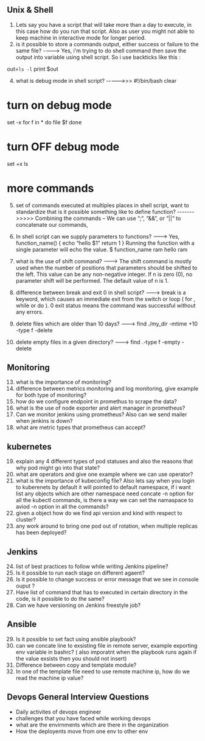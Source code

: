 Unix & Shell 
---
1. Lets say you have a script that will take more than a day to execute, in this case how do you run that script. Also as user you might not able to keep machine in interactive mode for longer period.
3. is it possible to store a commands output, either success or failure to the same file?
----> Yes, i'm trying to do shell command then save the output into variable using shell script. So i use backticks like this :

out=`ls -l`
print $out

4. what is debug mode in shell script?
----->>>
#!/bin/bash
clear
 
# turn on debug mode
set -x
for f in *
do
   file $f
done
# turn OFF debug mode
set +x
ls
# more commands

5. set of commands executed at multiples places in shell script, want to standardize that is it possible something like to define function?
  ------->>>>> Combining the commands – We can use “;“, “&&“, or “||“ to concatenate our commands, 
6. In shell script can we supply parameters to functions? 
             ---> Yes, 
function_name()
{
 echo “hello $1”
 return 1
}
Running the function with a single parameter will echo the value.
$ function_name ram
hello ram

7. what is the use of shift command? 
         ---> The shift command is mostly used when the number of positions that parameters should be shifted to the left. This value can be any non-negative integer. If n is zero (0), no parameter shift will be performed. The default value of n is 1.

10. difference between break and exit 0 in shell script?
        ---> break is a keyword, which causes an immediate exit from the switch or loop ( for , while or do ).   0 exit status means the command was successful without any errors.
11. delete files which are older than 10 days?
                                      ---> find ./my_dir -mtime +10 -type f -delete
12. delete empty files in a given directory?
                                      ---> find .-type f -empty -delete 


Monitoring 
-----
13. what is the importance of monitoring?
14. difference between metrics monitoring and log monitoring, give example for both type of monitoring?
15. how do we configure endpoint in promethus to scrape the data?
16. what is the use of node exporter and alert manager in prometheus?
17. Can we monitor jenkins using prometheus? Also can we send mailer when jenkins is down?
18. what are metric types that prometheus can accept?

kubernetes
----
19. explain any 4 different types of pod statuses and also the reasons that why pod might go into that state?
20. what are operators and give one example where we can use operator?
21. what is the importance of kubeconfig file? Also lets say when you login to kuberenets by default it will pointed to default namespace, if i want list any objects which are other namespace need concate -n option for all the kubectl commands, is there a way we can set the namaspace to aviod -n option in all the commands?
22. given a object how do we find api version and kind with respect to cluster?
23. any work around to bring one pod out of rotation, when multiple replicas has been deployed?

Jenkins
----
24. list of best practices to follow while writing Jenkins pipeline?
25. Is it possible to run each stage on different agaent?
26. Is it possible to change success or error message that we see in console ouput ?
27. Have list of command that has to executed in certain directory in the code, is it possible to do the same?
28. Can we have versioning on Jenkins freestyle job? 

Ansible
---
29. Is it possible to set fact using ansible playbook?
30. can we concate line to exsisting file in remote server, example exporting env variable in bashrc? ( also imporatnt when the playbook runs again if the value exsists then you should not insert)
31. Difference between copy and template module?
32. In one of the template file need to use remote machine ip, how do we read the machine ip value? 

Devops General Interview Questions 
---
- Daily activites of devops engineer 
- challenges that you have faced while working devops 
- what are the envirnments which are there in the organization 
- How the deployents move from one env to other env
